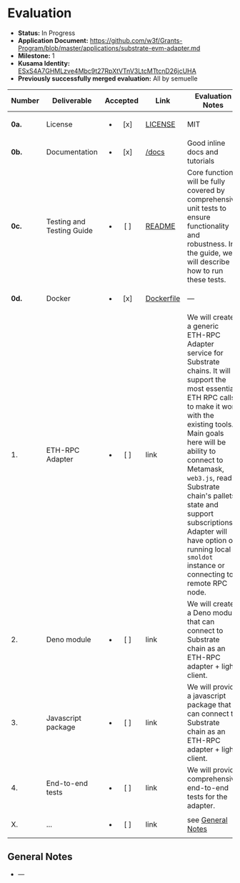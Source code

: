 # Evaluation

- **Status:** In Progress
- **Application Document:** https://github.com/w3f/Grants-Program/blob/master/applications/substrate-evm-adapter.md
- **Milestone:** 1
- **Kusama Identity:** [ESxS4A7GHMLzve4Mbc9t27RpXtVTnV3LtcMTtcnD26jcUHA](https://polkascan.io/pre/kusama/account/ESxS4A7GHMLzve4Mbc9t27RpXtVTnV3LtcMTtcnD26jcUHA)
- **Previously successfully merged evaluation:** All by semuelle

| Number | Deliverable | Accepted | Link | Evaluation Notes |
| ------ | ----------- | :------: | ---- |----------------- |
| **0a.** | License | <ul><li>[x] </li></ul> | [LICENSE](https://github.com/subclone/subeth/blob/eccab89ed6d02f90248d95c286889cd36a934678/LICENSE) | MIT |
| **0b.** | Documentation | <ul><li>[x] </li></ul> | [/docs](https://github.com/subclone/subeth/tree/eccab89ed6d02f90248d95c286889cd36a934678/docs) | Good inline docs and tutorials |
| **0c.** | Testing and Testing Guide | <ul><li>[ ] </li></ul> | [README](https://github.com/subclone/subeth/blob/eccab89ed6d02f90248d95c286889cd36a934678/README.md) | Core functions will be fully covered by comprehensive unit tests to ensure functionality and robustness. In the guide, we will describe how to run these tests. |
| **0d.** | Docker | <ul><li>[x] </li></ul> | [Dockerfile](https://github.com/subclone/subeth/blob/eccab89ed6d02f90248d95c286889cd36a934678/Dockerfile) | — |
| 1. | ETH-RPC Adapter | <ul><li>[ ] </li></ul> | link | We will create a generic ETH-RPC Adapter service for Substrate chains. It will support the most essential ETH RPC calls to make it work with the existing tools. Main goals here will be ability to connect to Metamask, `web3.js`, read Substrate chain's pallets' state and support subscriptions. Adapter will have option of running local `smoldot` instance or connecting to remote RPC node. |
| 2. | Deno module | <ul><li>[ ] </li></ul> | link | We will create a Deno module that can connect to Substrate chain as an ETH-RPC adapter + light client. |
| 3. | Javascript package | <ul><li>[ ] </li></ul> | link | We will provide a javascript package that can connect to Substrate chain as an ETH-RPC adapter + light client. |
| 4. | End-to-end tests | <ul><li>[ ] </li></ul> | link | We will provide comprehensive end-to-end tests for the adapter. |
| X. | ... | <ul><li>[ ] </li></ul> | link | see [General Notes](#general-notes) |


## General Notes

- —
